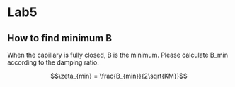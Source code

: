 # Lab5

## How to find minimum B
When the capillary is fully closed, B is the minimum. Please calculate B_min according to the damping ratio.
```math
\zeta_{min} = \frac{B_{min}}{2\sqrt{KM}}
```